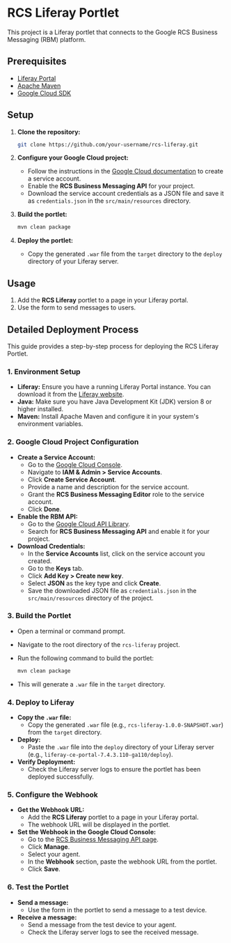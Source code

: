 # RCS Liferay Portlet

This project is a Liferay portlet that connects to the Google RCS Business Messaging (RBM) platform.

## Prerequisites

* [Liferay Portal](https://www.liferay.com/)
* [Apache Maven](https://maven.apache.org/)
* [Google Cloud SDK](https://cloud.google.com/sdk)

## Setup

1. **Clone the repository:**

   ```bash
   git clone https://github.com/your-username/rcs-liferay.git
   ```

2. **Configure your Google Cloud project:**

   * Follow the instructions in the [Google Cloud documentation](https://cloud.google.com/iam/docs/creating-managing-service-accounts) to create a service account.
   * Enable the **RCS Business Messaging API** for your project.
   * Download the service account credentials as a JSON file and save it as `credentials.json` in the `src/main/resources` directory.

3. **Build the portlet:**

   ```bash
   mvn clean package
   ```

4. **Deploy the portlet:**

   * Copy the generated `.war` file from the `target` directory to the `deploy` directory of your Liferay server.

## Usage

1. Add the **RCS Liferay** portlet to a page in your Liferay portal.
2. Use the form to send messages to users.

## Detailed Deployment Process

This guide provides a step-by-step process for deploying the RCS Liferay Portlet.

### 1. Environment Setup

*   **Liferay:** Ensure you have a running Liferay Portal instance. You can download it from the [Liferay website](https://www.liferay.com/downloads).
*   **Java:** Make sure you have Java Development Kit (JDK) version 8 or higher installed.
*   **Maven:** Install Apache Maven and configure it in your system's environment variables.

### 2. Google Cloud Project Configuration

*   **Create a Service Account:**
    *   Go to the [Google Cloud Console](https://console.cloud.google.com/).
    *   Navigate to **IAM & Admin > Service Accounts**.
    *   Click **Create Service Account**.
    *   Provide a name and description for the service account.
    *   Grant the **RCS Business Messaging Editor** role to the service account.
    *   Click **Done**.
*   **Enable the RBM API:**
    *   Go to the [Google Cloud API Library](https://console.cloud.google.com/apis/library).
    *   Search for **RCS Business Messaging API** and enable it for your project.
*   **Download Credentials:**
    *   In the **Service Accounts** list, click on the service account you created.
    *   Go to the **Keys** tab.
    *   Click **Add Key > Create new key**.
    *   Select **JSON** as the key type and click **Create**.
    *   Save the downloaded JSON file as `credentials.json` in the `src/main/resources` directory of the project.

### 3. Build the Portlet

*   Open a terminal or command prompt.
*   Navigate to the root directory of the `rcs-liferay` project.
*   Run the following command to build the portlet:

    ```bash
    mvn clean package
    ```

*   This will generate a `.war` file in the `target` directory.

### 4. Deploy to Liferay

*   **Copy the `.war` file:**
    *   Copy the generated `.war` file (e.g., `rcs-liferay-1.0.0-SNAPSHOT.war`) from the `target` directory.
*   **Deploy:**
    *   Paste the `.war` file into the `deploy` directory of your Liferay server (e.g., `liferay-ce-portal-7.4.3.110-ga110/deploy`).
*   **Verify Deployment:**
    *   Check the Liferay server logs to ensure the portlet has been deployed successfully.

### 5. Configure the Webhook

*   **Get the Webhook URL:**
    *   Add the **RCS Liferay** portlet to a page in your Liferay portal.
    *   The webhook URL will be displayed in the portlet.
*   **Set the Webhook in the Google Cloud Console:**
    *   Go to the [RCS Business Messaging API page](https://console.cloud.google.com/apis/api/rcsbusinessmessaging.googleapis.com).
    *   Click **Manage**.
    *   Select your agent.
    *   In the **Webhook** section, paste the webhook URL from the portlet.
    *   Click **Save**.

### 6. Test the Portlet

*   **Send a message:**
    *   Use the form in the portlet to send a message to a test device.
*   **Receive a message:**
    *   Send a message from the test device to your agent.
    *   Check the Liferay server logs to see the received message.
